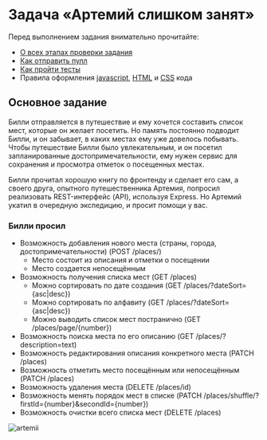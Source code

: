 # Задача «Артемий слишком занят»

Перед выполнением задания внимательно прочитайте:

- [О всех этапах проверки задания](https://github.com/urfu-2017/guides/blob/master/workflow/overall.md)
- [Как отправить пулл](https://github.com/urfu-2017/guides/blob/master/workflow/pull.md)
- [Как пройти тесты](https://github.com/urfu-2017/guides/blob/master/workflow/test.md)
- Правила оформления [javascript](https://github.com/urfu-2017/guides/blob/master/codestyle/js.md), [HTML](https://github.com/urfu-2017/guides/blob/master/codestyle/html.md) и [CSS](https://github.com/urfu-2017/guides/blob/master/codestyle/css.md) кода

## Основное задание
Билли отправляется в путешествие и ему хочется составить список мест,
которые он желает посетить. Но память постоянно подводит Билли,
и он забывает, в каких местах ему уже довелось побывать. Чтобы путешествие Билли было
увлекательным, и он посетил запланированные достопримечательности, ему нужен сервис для сохранения и просмотра отметок о посещенных местах.

Билли прочитал хорошую книгу по фронтенду и сделает его сам,
а своего друга, опытного путешественника Артемия, попросил реализовать REST-интерфейс (API), используя Express.
Но Артемий укатил в очередную экспедицию, и просит помощи у вас.

### Билли просил
- Возможность добавления нового места (страны, города, достопримечательности) (POST /places/)
    - Место состоит из описания и отметки о посещении
    - Место создается непосещённым
- Возможность получения списка мест (GET /places)
    - Можно сортировать по дате создания (GET /places/?dateSort={asc|desc})
    - Можно сортировать по алфавиту (GET /places/?dateSort={asc|desc})
    - Можно выводить список мест постранично (GET /places/page/{number})
- Возможность поиска места по его описанию (GET /places/?description=text)
- Возможность редактирования описания конкретного места (PATCH /places)
- Возможность отметить место посещённым или непосещённым (PATCH /places)
- Возможность удаления места (DELETE /places/id)
- Возможность менять порядок мест в списке (PATCH /places/shuffle/?firstId={number}&secondId={number})
- Возможность очистки всего списка мест (DELETE /places)

![artemii](https://user-images.githubusercontent.com/8963033/37154087-b5f1ed76-2300-11e8-81b7-0a8700bc5f57.png)
